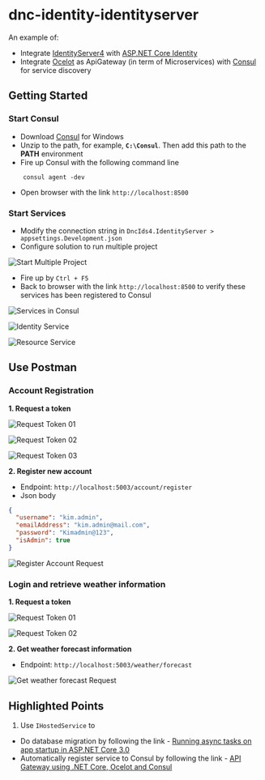 # dnc-identity-identityserver

An example of:

- Integrate [IdentityServer4](http://docs.identityserver.io/en/latest/) with [ASP.NET Core Identity](https://docs.microsoft.com/en-us/aspnet/core/security/authentication/identity?view=aspnetcore-3.1&tabs=visual-studio)
- Integrate [Ocelot](https://github.com/ThreeMammals/Ocelot) as ApiGateway (in term of Microservices) with [Consul](https://www.consul.io/) for service discovery

## Getting Started

### Start Consul

- Download [Consul](https://releases.hashicorp.com/consul/1.6.2/consul_1.6.2_windows_amd64.zip) for Windows
- Unzip to the path, for example, **`C:\Consul`**. Then add this path to the **PATH** environment
- Fire up Consul with the following command line

```
	consul agent -dev
```

- Open browser with the link `http://localhost:8500`

### Start Services

- Modify the connection string in `DncIds4.IdentityServer > appsettings.Development.json`
- Configure solution to run multiple project

![Start Multiple Project](docs/start_multiple_projects.png)

- Fire up by `Ctrl + F5`
- Back to browser with the link `http://localhost:8500` to verify these services has been registered to Consul

![Services in Consul](docs/services_in_consul.png)

![Identity Service](docs/identity_service.png)

![Resource Service](docs/resource_service.png)

## Use Postman

### Account Registration

**1. Request a token**

![Request Token 01](docs/account/request_token_01.png)

![Request Token 02](docs/account/request_token_02.png)

![Request Token 03](docs/account/request_token_03.png)

**2. Register new account**

- Endpoint: `http://localhost:5003/account/register`
- Json body

```json
{
  "username": "kim.admin",
  "emailAddress": "kim.admin@mail.com",
  "password": "Kimadmin@123",
  "isAdmin": true
}
```

![Register Account Request](docs/account/register_account_request.png)

### Login and retrieve weather information

**1. Request a token**

![Request Token 01](docs/resource/request_token_1.png)

![Request Token 02](docs/resource/request_token_2.png)

**2. Get weather forecast information**

- Endpoint: `http://localhost:5003/weather/forecast`

![Get weather forecast Request](docs/resource/get_weather_forecast.png)

## Highlighted Points

1. Use `IHostedService` to 

- Do database migration by following the link - [Running async tasks on app startup in ASP.NET Core 3.0](https://andrewlock.net/running-async-tasks-on-app-startup-in-asp-net-core-3/)
- Automatically register service to Consul by following the link - [API Gateway using .NET Core, Ocelot and Consul](https://tinyurl.com/yenme2t5)